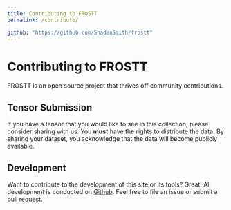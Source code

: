 ```yaml
---
title: Contributing to FROSTT
permalink: /contribute/

github: "https://github.com/ShadenSmith/frostt"
---
```



# Contributing to FROSTT
FROSTT is an open source project that thrives off community contributions.

## Tensor Submission
If you have a tensor that you would like to see in this collection, please
consider sharing with us. You **must** have the rights to distribute the data.
By sharing your dataset, you acknowledge that the data will become publicly
available.

## Development
Want to contribute to the development of this site or its tools? Great! All
development is conducted on [Github]({{page.github}}). Feel free to file an
issue or submit a pull request.

